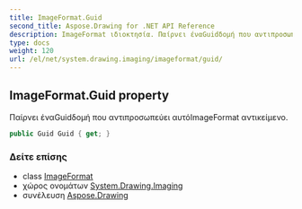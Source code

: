 ```yaml
---
title: ImageFormat.Guid
second_title: Aspose.Drawing for .NET API Reference
description: ImageFormat ιδιοκτησία. Παίρνει έναGuidδομή που αντιπροσωπεύει αυτόImageFormat αντικείμενο.
type: docs
weight: 120
url: /el/net/system.drawing.imaging/imageformat/guid/
---
```

## ImageFormat.Guid property

Παίρνει έναGuidδομή που αντιπροσωπεύει αυτόImageFormat αντικείμενο.

```csharp
public Guid Guid { get; }
```

### Δείτε επίσης

* class [ImageFormat](../)
* χώρος ονομάτων [System.Drawing.Imaging](../../imageformat/)
* συνέλευση [Aspose.Drawing](../../../)


